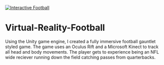 [![Interactive Football](http://img.youtube.com/vi/kRBeIYm-_4I/0.jpg)](http://www.youtube.com/watch?v=kRBeIYm-_4I)


# Virtual-Reality-Football
Using the Unity game engine, I created a fully immersive football gauntlet styled game. The game uses an Oculus Rift and a Microsoft Kinect to track all head and body movements. The player gets to experience being an NFL wide reciever running down the field catching passes from quarterbacks.
